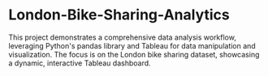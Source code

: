 # London-Bike-Sharing-Analytics
This project demonstrates a comprehensive data analysis workflow, leveraging Python's pandas library and Tableau for data manipulation and visualization. The focus is on the London bike sharing dataset, showcasing a dynamic, interactive Tableau dashboard.
